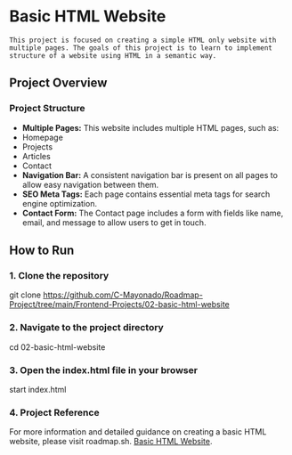 # Basic HTML Website
    This project is focused on creating a simple HTML only website with multiple pages. The goals of this project is to learn to implement structure of a website using HTML in a semantic way.

## Project Overview

### Project Structure
- **Multiple Pages:** This website includes multiple HTML pages, such as:
- Homepage
- Projects
- Articles
- Contact
- **Navigation Bar:** A consistent navigation bar is present on all pages to allow easy navigation between them.
- **SEO Meta Tags:** Each page contains essential meta tags for search engine optimization.
- **Contact Form:** The Contact page includes a form with fields like name, email, and message to allow users to get in touch.

## How to Run

### 1. Clone the repository

   git clone <https://github.com/C-Mayonado/Roadmap-Project/tree/main/Frontend-Projects/02-basic-html-website>

### 2. Navigate to the project directory

cd 02-basic-html-website

### 3. Open the index.html file in your browser

start index.html

### 4. Project Reference

For more information and detailed guidance on creating a basic HTML website, please visit roadmap.sh.
[Basic HTML Website](https://roadmap.sh/projects/basic-html-website).